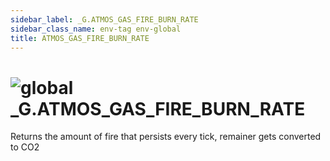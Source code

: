 ```yaml
---
sidebar_label: _G.ATMOS_GAS_FIRE_BURN_RATE
sidebar_class_name: env-tag env-global
title: ATMOS_GAS_FIRE_BURN_RATE
---
```


# <img src='/img/wiki/global.png' alt='global' data-tag='env-tag' /> **_G**.ATMOS_GAS_FIRE_BURN_RATE
Returns the amount of fire that persists every tick, remainer gets converted to CO2<br/>
